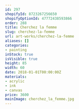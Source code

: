 ```yaml
---
id: 297
shopifyId: 8723267256650
shopifyOptionId: 47772438593866
order: 288
title: Cherchez la femme
slug: cherchez-la-femme
url: art-works/cherchez-la-femme
aliases: []
categories:
- painting
inStock: true
isVisible: true
height: 85
width: 60
date: 2018-01-01T00:00:00Z
materials:
- acrylic
- ink
- canvas
price: 3600
mainImage: cherchez_la_femme.jpg
---
```


